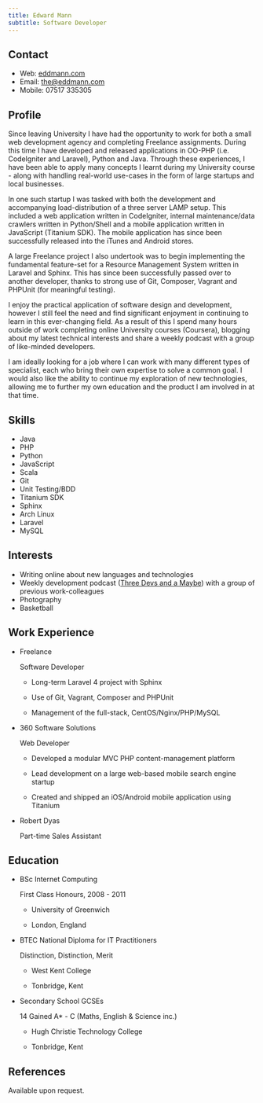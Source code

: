 ```yaml
---
title: Edward Mann
subtitle: Software Developer
---
```



Contact
-------

*   Web: [eddmann.com](http://eddmann.com)
*   Email: [the@eddmann.com](mailto:the@eddmann.com)
*   Mobile: 07517 335305


Profile
-------

Since leaving University I have had the opportunity to work for both a small web development agency and completing Freelance assignments.
During this time I have developed and released applications in OO-PHP (i.e. CodeIgniter and Laravel), Python and Java.
Through these experiences, I have been able to apply many concepts I learnt during my University course - along with handling real-world use-cases in the form of large startups and local businesses.

In one such startup I was tasked with both the development and accompanying load-distribution of a three server LAMP setup.
This included a web application written in CodeIgniter, internal maintenance/data crawlers written in Python/Shell and a mobile application written in JavaScript (Titanium SDK).
The mobile application has since been successfully released into the iTunes and Android stores.

A large Freelance project I also undertook was to begin implementing the fundamental feature-set for a Resource Management System written in Laravel and Sphinx.
This has since been successfully passed over to another developer, thanks to strong use of Git, Composer, Vagrant and PHPUnit (for meaningful testing).

I enjoy the practical application of software design and development, however I still feel the need and find significant enjoyment in continuing to learn in this ever-changing field.
As a result of this I spend many hours outside of work completing online University courses (Coursera), blogging about my latest technical interests and share a weekly podcast with a group of like-minded developers.

I am ideally looking for a job where I can work with many different types of specialist, each who bring their own expertise to solve a common goal.
I would also like the ability to continue my exploration of new technologies, allowing me to further my own education and the product I am involved in at that time.


Skills
------

*   Java
*   PHP
*   Python
*   JavaScript
*   Scala
*   Git
*   Unit Testing/BDD
*   Titanium SDK
*   Sphinx
*   Arch Linux
*   Laravel
*   MySQL


Interests
---------

*   Writing online about new languages and technologies
*   Weekly development podcast ([Three Devs and a Maybe](http://threedevsandamaybe.com)) with a group of previous work-colleagues
*   Photography
*   Basketball


Work Experience
---------------

*   Freelance

    Software Developer

    -   Long-term Laravel 4 project with Sphinx

    -   Use of Git, Vagrant, Composer and PHPUnit

    -   Management of the full-stack, CentOS/Nginx/PHP/MySQL

*   360 Software Solutions

    Web Developer

    -   Developed a modular MVC PHP content-management platform

    -   Lead development on a large web-based mobile search engine startup

    -   Created and shipped an iOS/Android mobile application using Titanium

*   Robert Dyas

    Part-time Sales Assistant


Education
---------

*   BSc Internet Computing

    First Class Honours, 2008 - 2011

    -   University of Greenwich

    -   London, England

*   BTEC National Diploma for IT Practitioners

    Distinction, Distinction, Merit

    -   West Kent College

    -   Tonbridge, Kent

*   Secondary School GCSEs

    14 Gained A* - C (Maths, English & Science inc.)

    -   Hugh Christie Technology College

    -   Tonbridge, Kent


References
----------

Available upon request.